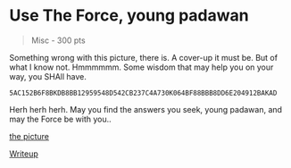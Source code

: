 # Use The Force, young padawan
> Misc - 300 pts

Something wrong with this picture, there is. A cover-up it must be. But of what I know not. Hmmmmmm.
Some wisdom that may help you on your way, you SHAll have. 

```
5AC152B6F8BKDB8BB12959548D542CB237C4A730K064BF88BBB8DD6E204912BAKAD
```

Herh herh herh. May you find the answers you seek, young padawan, and may the Force be with you..

[the picture](../dog_picture)


[Writeup](./writeup.md)
